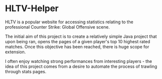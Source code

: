 # HLTV-Helper

HLTV is a popular website for accessing statistics relating to the professional Counter Strike: Global Offensive scene.

The initial aim of this project is to create a relatively simple Java project that upon being ran, opens the pages of a given player's top 10 highest rated matches. Once this objective has been reached, there is huge scope for extension.

I often enjoy watching strong performances from interesting players - the idea of this project comes from a desire to automate the process of trawling through stats pages.
